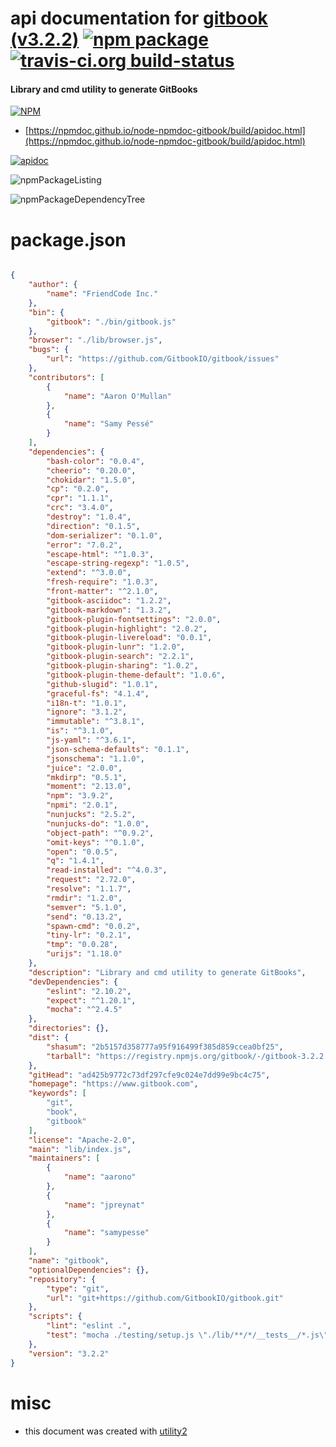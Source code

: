 # api documentation for  [gitbook (v3.2.2)](https://www.gitbook.com)  [![npm package](https://img.shields.io/npm/v/npmdoc-gitbook.svg?style=flat-square)](https://www.npmjs.org/package/npmdoc-gitbook) [![travis-ci.org build-status](https://api.travis-ci.org/npmdoc/node-npmdoc-gitbook.svg)](https://travis-ci.org/npmdoc/node-npmdoc-gitbook)
#### Library and cmd utility to generate GitBooks

[![NPM](https://nodei.co/npm/gitbook.png?downloads=true&downloadRank=true&stars=true)](https://www.npmjs.com/package/gitbook)

- [https://npmdoc.github.io/node-npmdoc-gitbook/build/apidoc.html](https://npmdoc.github.io/node-npmdoc-gitbook/build/apidoc.html)

[![apidoc](https://npmdoc.github.io/node-npmdoc-gitbook/build/screenCapture.buildCi.browser.%252Ftmp%252Fbuild%252Fapidoc.html.png)](https://npmdoc.github.io/node-npmdoc-gitbook/build/apidoc.html)

![npmPackageListing](https://npmdoc.github.io/node-npmdoc-gitbook/build/screenCapture.npmPackageListing.svg)

![npmPackageDependencyTree](https://npmdoc.github.io/node-npmdoc-gitbook/build/screenCapture.npmPackageDependencyTree.svg)



# package.json

```json

{
    "author": {
        "name": "FriendCode Inc."
    },
    "bin": {
        "gitbook": "./bin/gitbook.js"
    },
    "browser": "./lib/browser.js",
    "bugs": {
        "url": "https://github.com/GitbookIO/gitbook/issues"
    },
    "contributors": [
        {
            "name": "Aaron O'Mullan"
        },
        {
            "name": "Samy Pessé"
        }
    ],
    "dependencies": {
        "bash-color": "0.0.4",
        "cheerio": "0.20.0",
        "chokidar": "1.5.0",
        "cp": "0.2.0",
        "cpr": "1.1.1",
        "crc": "3.4.0",
        "destroy": "1.0.4",
        "direction": "0.1.5",
        "dom-serializer": "0.1.0",
        "error": "7.0.2",
        "escape-html": "^1.0.3",
        "escape-string-regexp": "1.0.5",
        "extend": "^3.0.0",
        "fresh-require": "1.0.3",
        "front-matter": "^2.1.0",
        "gitbook-asciidoc": "1.2.2",
        "gitbook-markdown": "1.3.2",
        "gitbook-plugin-fontsettings": "2.0.0",
        "gitbook-plugin-highlight": "2.0.2",
        "gitbook-plugin-livereload": "0.0.1",
        "gitbook-plugin-lunr": "1.2.0",
        "gitbook-plugin-search": "2.2.1",
        "gitbook-plugin-sharing": "1.0.2",
        "gitbook-plugin-theme-default": "1.0.6",
        "github-slugid": "1.0.1",
        "graceful-fs": "4.1.4",
        "i18n-t": "1.0.1",
        "ignore": "3.1.2",
        "immutable": "^3.8.1",
        "is": "^3.1.0",
        "js-yaml": "^3.6.1",
        "json-schema-defaults": "0.1.1",
        "jsonschema": "1.1.0",
        "juice": "2.0.0",
        "mkdirp": "0.5.1",
        "moment": "2.13.0",
        "npm": "3.9.2",
        "npmi": "2.0.1",
        "nunjucks": "2.5.2",
        "nunjucks-do": "1.0.0",
        "object-path": "^0.9.2",
        "omit-keys": "^0.1.0",
        "open": "0.0.5",
        "q": "1.4.1",
        "read-installed": "^4.0.3",
        "request": "2.72.0",
        "resolve": "1.1.7",
        "rmdir": "1.2.0",
        "semver": "5.1.0",
        "send": "0.13.2",
        "spawn-cmd": "0.0.2",
        "tiny-lr": "0.2.1",
        "tmp": "0.0.28",
        "urijs": "1.18.0"
    },
    "description": "Library and cmd utility to generate GitBooks",
    "devDependencies": {
        "eslint": "2.10.2",
        "expect": "^1.20.1",
        "mocha": "^2.4.5"
    },
    "directories": {},
    "dist": {
        "shasum": "2b5157d358777a95f916499f385d859ccea0bf25",
        "tarball": "https://registry.npmjs.org/gitbook/-/gitbook-3.2.2.tgz"
    },
    "gitHead": "ad425b9772c73df297cfe9c024e7dd99e9bc4c75",
    "homepage": "https://www.gitbook.com",
    "keywords": [
        "git",
        "book",
        "gitbook"
    ],
    "license": "Apache-2.0",
    "main": "lib/index.js",
    "maintainers": [
        {
            "name": "aarono"
        },
        {
            "name": "jpreynat"
        },
        {
            "name": "samypesse"
        }
    ],
    "name": "gitbook",
    "optionalDependencies": {},
    "repository": {
        "type": "git",
        "url": "git+https://github.com/GitbookIO/gitbook.git"
    },
    "scripts": {
        "lint": "eslint .",
        "test": "mocha ./testing/setup.js \"./lib/**/*/__tests__/*.js\" --bail --reporter=list --timeout=10000"
    },
    "version": "3.2.2"
}
```



# misc
- this document was created with [utility2](https://github.com/kaizhu256/node-utility2)
